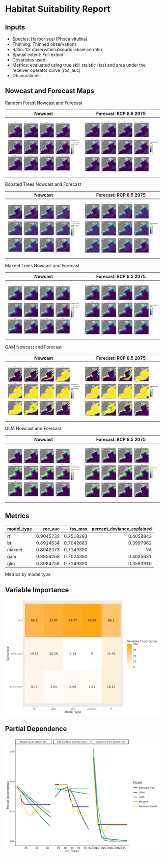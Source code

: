 Habitat Suitability Report
================

## Inputs

- Species: Harbor seal (Phoca vitulina)
- Thinning: Thinned observations
- Ratio: 1:2 observation:pseudo-absence ratio
- Spatial extent: Full extent
- Covariates used:
- Metrics: evaluated using true skill staistic (tss) and area under the
  receiver operator curve (roc_auc)
- Observations:

## Nowcast and Forecast Maps

Random Forest Nowcast and Forecast

| Nowcast | Forecast: RCP 8.5 2075 |
|:--:|:--:|
| ![](../../../../tidy_reports/versions/c23/000860/c23.000860.01_12_rf_compiled_casts.png) | ![](../../../../tidy_reports/versions/c23/000864/c23.000864.01_12_rf_compiled_casts.png) |

Boosted Trees Nowcast and Forecast

| Nowcast | Forecast: RCP 8.5 2075 |
|:--:|:--:|
| ![](../../../../tidy_reports/versions/c23/000860/c23.000860.01_12_bt_compiled_casts.png) | ![](../../../../tidy_reports/versions/c23/000864/c23.000864.01_12_bt_compiled_casts.png) |

Maxnet Trees Nowcast and Forecast

| Nowcast | Forecast: RCP 8.5 2075 |
|:--:|:--:|
| ![](../../../../tidy_reports/versions/c23/000860/c23.000860.01_12_maxent_compiled_casts.png) | ![](../../../../tidy_reports/versions/c23/000864/c23.000864.01_12_maxent_compiled_casts.png) |

GAM Nowcast and Forecast

| Nowcast | Forecast: RCP 8.5 2075 |
|:--:|:--:|
| ![](../../../../tidy_reports/versions/c23/000860/c23.000860.01_12_gam_compiled_casts.png) | ![](../../../../tidy_reports/versions/c23/000864/c23.000864.01_12_gam_compiled_casts.png) |

GLM Nowcast and Forecast

| Nowcast | Forecast: RCP 8.5 2075 |
|:--:|:--:|
| ![](../../../../tidy_reports/versions/c23/000860/c23.000860.01_12_glm_compiled_casts.png) | ![](../../../../tidy_reports/versions/c23/000864/c23.000864.01_12_glm_compiled_casts.png) |

## Metrics

| model_type |   roc_auc |   tss_max | percent_deviance_explained |
|:-----------|----------:|----------:|---------------------------:|
| rf         | 0.9045732 | 0.7518293 |                  0.4058843 |
| bt         | 0.8914634 | 0.7042683 |                  0.3997962 |
| maxnet     | 0.8942073 | 0.7149390 |                         NA |
| gam        | 0.8954268 | 0.7024390 |                  0.4035631 |
| glm        | 0.8984756 | 0.7149390 |                  0.3563910 |

Metrics by model type

## Variable Importance

![](m23.00086_tidy_compiled_files/figure-gfm/variable_importance-1.png)

## Partial Dependence

![](m23.00086_tidy_compiled_files/figure-gfm/partial_dependence-1.png)
